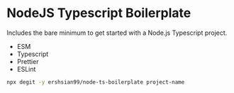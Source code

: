# NodeJS Typescript Boilerplate

Includes the bare minimum to get started with a Node.js Typescript project.

- ESM
- Typescript
- Prettier
- ESLint

```bash
npx degit -y ershsian99/node-ts-boilerplate project-name
```